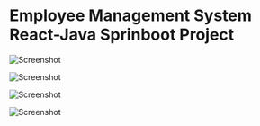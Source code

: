 # Employee Management System React-Java Sprinboot Project

![Screenshot](https://github.com/desusmita1/firm-inventory/blob/main/screenshots/1.png?raw=true)

![Screenshot](https://github.com/desusmita1/firm-inventory/blob/main/screenshots/2.png?raw=true)


![Screenshot](https://github.com/desusmita1/firm-inventory/blob/main/screenshots/3.png?raw=true)

![Screenshot](https://github.com/desusmita1/firm-inventory/blob/main/screenshots/4.png?raw=true)

